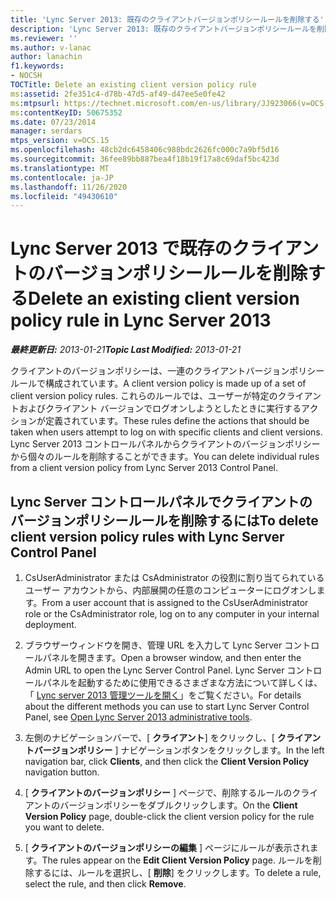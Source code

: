 ```yaml
---
title: 'Lync Server 2013: 既存のクライアントバージョンポリシールールを削除する'
description: 'Lync Server 2013: 既存のクライアントバージョンポリシールールを削除します。'
ms.reviewer: ''
ms.author: v-lanac
author: lanachin
f1.keywords:
- NOCSH
TOCTitle: Delete an existing client version policy rule
ms:assetid: 2fe351c4-d78b-47d5-af49-d47ee5e0fe42
ms:mtpsurl: https://technet.microsoft.com/en-us/library/JJ923066(v=OCS.15)
ms:contentKeyID: 50675352
ms.date: 07/23/2014
manager: serdars
mtps_version: v=OCS.15
ms.openlocfilehash: 48cb2dc6458406c988bdc2626fc000c7a9bf5d16
ms.sourcegitcommit: 36fee89bb887bea4f18b19f17a8c69daf5bc423d
ms.translationtype: MT
ms.contentlocale: ja-JP
ms.lasthandoff: 11/26/2020
ms.locfileid: "49430610"
---
```

# <a name="delete-an-existing-client-version-policy-rule-in-lync-server-2013"></a><span data-ttu-id="2412b-103">Lync Server 2013 で既存のクライアントのバージョンポリシールールを削除する</span><span class="sxs-lookup"><span data-stu-id="2412b-103">Delete an existing client version policy rule in Lync Server 2013</span></span>

<div data-xmlns="http://www.w3.org/1999/xhtml">

<div class="topic" data-xmlns="http://www.w3.org/1999/xhtml" data-msxsl="urn:schemas-microsoft-com:xslt" data-cs="https://msdn.microsoft.com/">

<div data-asp="https://msdn2.microsoft.com/asp">



</div>

<div id="mainSection">

<div id="mainBody"><span data-ttu-id="2412b-104">

<span> </span></span><span class="sxs-lookup"><span data-stu-id="2412b-104">

<span> </span></span></span>

<span data-ttu-id="2412b-105">_**最終更新日:** 2013-01-21_</span><span class="sxs-lookup"><span data-stu-id="2412b-105">_**Topic Last Modified:** 2013-01-21_</span></span>

<span data-ttu-id="2412b-106">クライアントのバージョンポリシーは、一連のクライアントバージョンポリシールールで構成されています。</span><span class="sxs-lookup"><span data-stu-id="2412b-106">A client version policy is made up of a set of client version policy rules.</span></span> <span data-ttu-id="2412b-107">これらのルールでは、ユーザーが特定のクライアントおよびクライアント バージョンでログオンしようとしたときに実行するアクションが定義されています。</span><span class="sxs-lookup"><span data-stu-id="2412b-107">These rules define the actions that should be taken when users attempt to log on with specific clients and client versions.</span></span> <span data-ttu-id="2412b-108">Lync Server 2013 コントロールパネルからクライアントのバージョンポリシーから個々のルールを削除することができます。</span><span class="sxs-lookup"><span data-stu-id="2412b-108">You can delete individual rules from a client version policy from Lync Server 2013 Control Panel.</span></span>

<div>

## <a name="to-delete-client-version-policy-rules-with-lync-server-control-panel"></a><span data-ttu-id="2412b-109">Lync Server コントロールパネルでクライアントのバージョンポリシールールを削除するには</span><span class="sxs-lookup"><span data-stu-id="2412b-109">To delete client version policy rules with Lync Server Control Panel</span></span>

1.  <span data-ttu-id="2412b-110">CsUserAdministrator または CsAdministrator の役割に割り当てられているユーザー アカウントから、内部展開の任意のコンピューターにログオンします。</span><span class="sxs-lookup"><span data-stu-id="2412b-110">From a user account that is assigned to the CsUserAdministrator role or the CsAdministrator role, log on to any computer in your internal deployment.</span></span>

2.  <span data-ttu-id="2412b-111">ブラウザーウィンドウを開き、管理 URL を入力して Lync Server コントロールパネルを開きます。</span><span class="sxs-lookup"><span data-stu-id="2412b-111">Open a browser window, and then enter the Admin URL to open the Lync Server Control Panel.</span></span> <span data-ttu-id="2412b-112">Lync Server コントロールパネルを起動するために使用できるさまざまな方法について詳しくは、「 [Lync server 2013 管理ツールを開く](lync-server-2013-open-lync-server-administrative-tools.md)」をご覧ください。</span><span class="sxs-lookup"><span data-stu-id="2412b-112">For details about the different methods you can use to start Lync Server Control Panel, see [Open Lync Server 2013 administrative tools](lync-server-2013-open-lync-server-administrative-tools.md).</span></span>

3.  <span data-ttu-id="2412b-113">左側のナビゲーションバーで、[ **クライアント**] をクリックし、[ **クライアントバージョンポリシー** ] ナビゲーションボタンをクリックします。</span><span class="sxs-lookup"><span data-stu-id="2412b-113">In the left navigation bar, click **Clients**, and then click the **Client Version Policy** navigation button.</span></span>

4.  <span data-ttu-id="2412b-114">[ **クライアントのバージョンポリシー** ] ページで、削除するルールのクライアントのバージョンポリシーをダブルクリックします。</span><span class="sxs-lookup"><span data-stu-id="2412b-114">On the **Client Version Policy** page, double-click the client version policy for the rule you want to delete.</span></span>

5.  <span data-ttu-id="2412b-115">[ **クライアントのバージョンポリシーの編集** ] ページにルールが表示されます。</span><span class="sxs-lookup"><span data-stu-id="2412b-115">The rules appear on the **Edit Client Version Policy** page.</span></span> <span data-ttu-id="2412b-116">ルールを削除するには、ルールを選択し、[ **削除**] をクリックします。</span><span class="sxs-lookup"><span data-stu-id="2412b-116">To delete a rule, select the rule, and then click **Remove**.</span></span>

<span data-ttu-id="2412b-117"></div>

</div>

<span> </span>

</div>

</div>

</span><span class="sxs-lookup"><span data-stu-id="2412b-117"></div>

</div>

<span> </span>

</div>

</div>

</span></span></div>

